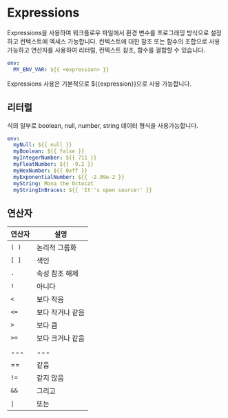 # Expressions

Expressions을 사용하여 워크플로우 파일에서 환경 변수를 프로그래밍 방식으로 설정하고 컨텍스트에 엑세스 가능합니다.
컨텍스트에 대한 참조 또는 함수의 조합으로 사용 가능하고 연산자를 사용하여 리터럴, 컨텍스트 참조, 함수를 결합할 수 있습니다.

```yaml
env:
  MY_ENV_VAR: ${{ <expression> }}
```

Expressions 사용은 기본적으로 ${{expression}}으로 사용 가능합니다.

## 리터럴

식의 일부로 boolean, null, number, string 데이터 형식을 사용가능합니다.

```yaml
env:
  myNull: ${{ null }}
  myBoolean: ${{ false }}
  myIntegerNumber: ${{ 711 }}
  myFloatNumber: ${{ -9.2 }}
  myHexNumber: ${{ 0xff }}
  myExponentialNumber: ${{ -2.99e-2 }}
  myString: Mona the Octocat
  myStringInBraces: ${{ 'It''s open source!' }}
```


## 연산자
|연산자|설명|
|---|---|
|`( )`|논리적 그룹화|
|`[ ]`|색인|
|`.`|속성 참조 해제|
|`!`|아니다|
|`<`|보다 작음|
|`<=`|보다 작거나 같음|
|`>`|보다 큼|
|`>=`|보다 크거나 같음|
|   |   |
|---|---|
|\==|같음|
|`!=`|같지 않음|
|`&&`|그리고|
|`\|`|또는|